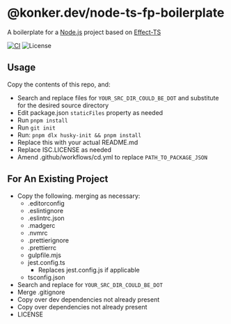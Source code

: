 # @konker.dev/node-ts-fp-boilerplate

A boilerplate for a [Node.js](https://nodejs.org/) project based on [Effect-TS](https://www.effect.website/)

[![CI](https://github.com/konkerdotdev/node-ts-fp-boilerplate/actions/workflows/ci.yml/badge.svg)](https://github.com/konkerdotdev/node-ts-fp-boilerplate/actions/workflows/ci.yml)
![License](https://img.shields.io/github/license/konkerdotdev/node-ts-fp-boilerplate)

## Usage

Copy the contents of this repo, and:

- Search and replace files for `YOUR_SRC_DIR_COULD_BE_DOT` and substitute for the desired source directory
- Edit package.json `staticFiles` property as needed
- Run `pnpm install`
- Run `git init`
- Run: `pnpm dlx husky-init && pnpm install`
- Replace this with your actual README.md
- Replace ISC.LICENSE as needed
- Amend .github/workflows/cd.yml to replace `PATH_TO_PACKAGE_JSON`

## For An Existing Project

- Copy the following. merging as necessary:
  - .editorconfig
  - .eslintignore
  - .eslintrc.json
  - .madgerc
  - .nvmrc
  - .prettierignore
  - .prettierrc
  - gulpfile.mjs
  - jest.config.ts
    - Replaces jest.config.js if applicable
  - tsconfig.json
- Search and replace for `YOUR_SRC_DIR_COULD_BE_DOT`
- Merge .gitignore
- Copy over dev dependencies not already present
- Copy over dependencies not already present
- LICENSE
